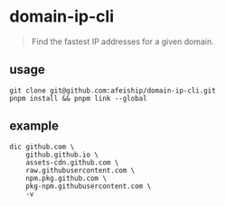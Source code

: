 # domain-ip-cli
> Find the fastest IP addresses for a given domain.

## usage
```shell
git clone git@github.com:afeiship/domain-ip-cli.git
pnpm install && pnpm link --global
```

## example
```shell
dic github.com \
    github.github.io \
    assets-cdn.github.com \
    raw.githubusercontent.com \
    npm.pkg.github.com \
    pkg-npm.githubusercontent.com \
    -v
```
